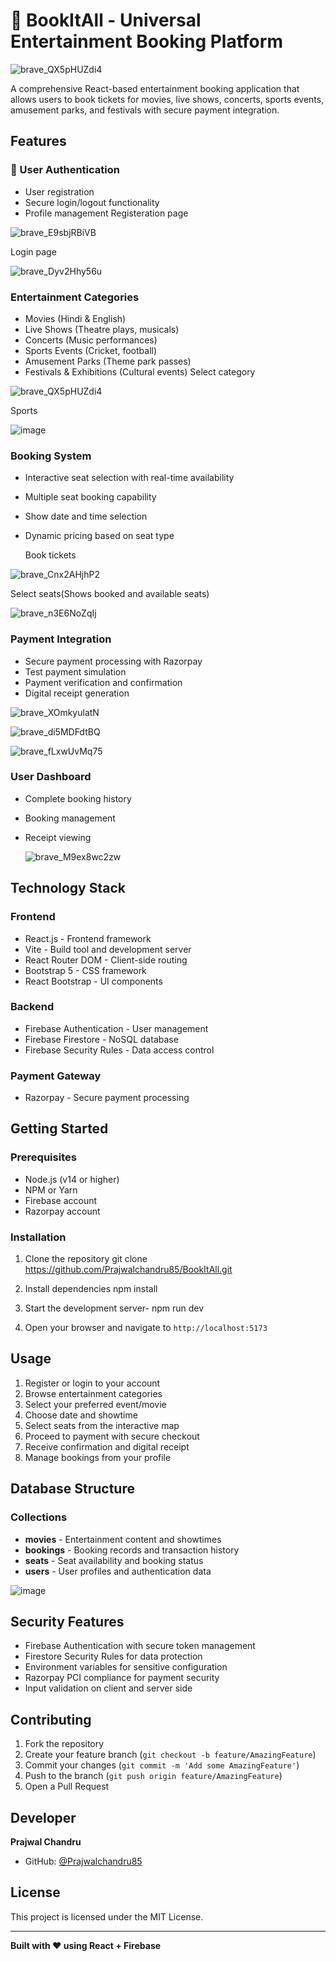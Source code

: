 # 🎪 BookItAll - Universal Entertainment Booking Platform

![brave_QX5pHUZdi4](https://github.com/user-attachments/assets/3e96ae71-ea61-44f4-822a-dd25462d71bf)

A comprehensive React-based entertainment booking application that allows users to book tickets for movies, live shows, concerts, sports events, amusement parks, and festivals with secure payment integration.

## Features

### 🔐 User Authentication
- User registration 
- Secure login/logout functionality
- Profile management
Registeration page

![brave_E9sbjRBiVB](https://github.com/user-attachments/assets/0c1e4625-7c86-4628-b55e-0ea47aecc4e0)

Login page

![brave_Dyv2Hhy56u](https://github.com/user-attachments/assets/68a221e9-6a90-4d29-ba39-9b030fcdad75)


### Entertainment Categories
- Movies (Hindi & English)
- Live Shows (Theatre plays, musicals)
- Concerts (Music performances)
- Sports Events (Cricket, football)
- Amusement Parks (Theme park passes)
- Festivals & Exhibitions (Cultural events)
  Select category
  
![brave_QX5pHUZdi4](https://github.com/user-attachments/assets/a5b0098d-5c50-4afd-bc40-71bc98e4b1e9)

Sports

![image](https://github.com/user-attachments/assets/cb10d45f-9f9d-4cc0-832b-f5b1ee52ea8d)


### Booking System
- Interactive seat selection with real-time availability
- Multiple seat booking capability
- Show date and time selection
- Dynamic pricing based on seat type

  Book tickets
  
![brave_Cnx2AHjhP2](https://github.com/user-attachments/assets/271a2938-38d7-43c6-9f1b-8d1ca0620d3d)

Select seats(Shows booked and available seats)

![brave_n3E6NoZqIj](https://github.com/user-attachments/assets/6b11e3f3-1a2d-48cf-9a46-2022948269fd)



### Payment Integration
- Secure payment processing with Razorpay
- Test payment simulation
- Payment verification and confirmation
- Digital receipt generation
  
![brave_XOmkyulatN](https://github.com/user-attachments/assets/983a1148-c9a0-4e01-8bda-a40d68074805)


![brave_di5MDFdtBQ](https://github.com/user-attachments/assets/8cef32ae-f700-4387-a91a-6d234c9bc37d)


![brave_fLxwUvMq75](https://github.com/user-attachments/assets/d631893c-4ae4-4eb5-a089-875804dfb26d)


### User Dashboard
- Complete booking history
- Booking management
- Receipt viewing

   ![brave_M9ex8wc2zw](https://github.com/user-attachments/assets/9dcfcc98-b145-4fcb-bca1-8baa2056f736)


## Technology Stack

### Frontend
- React.js - Frontend framework
- Vite - Build tool and development server
- React Router DOM - Client-side routing
- Bootstrap 5 - CSS framework
- React Bootstrap - UI components

### Backend
- Firebase Authentication - User management
- Firebase Firestore - NoSQL database
- Firebase Security Rules - Data access control

### Payment Gateway
- Razorpay - Secure payment processing

## Getting Started

### Prerequisites
- Node.js (v14 or higher)
- NPM or Yarn
- Firebase account
- Razorpay account

### Installation

1. Clone the repository
git clone https://github.com/Prajwalchandru85/BookItAll.git

2. Install dependencies
npm install

3. Start the development server-
npm run dev

4. Open your browser and navigate to `http://localhost:5173`

## Usage

1. Register or login to your account
2. Browse entertainment categories
3. Select your preferred event/movie
4. Choose date and showtime
5. Select seats from the interactive map
6. Proceed to payment with secure checkout
7. Receive confirmation and digital receipt
8. Manage bookings from your profile

## Database Structure

### Collections
- **movies** - Entertainment content and showtimes
- **bookings** - Booking records and transaction history
- **seats** - Seat availability and booking status
- **users** - User profiles and authentication data

 ![image](https://github.com/user-attachments/assets/17c48593-924b-4690-83e8-35a79e3f6ba6)


## Security Features

- Firebase Authentication with secure token management
- Firestore Security Rules for data protection
- Environment variables for sensitive configuration
- Razorpay PCI compliance for payment security
- Input validation on client and server side

## Contributing

1. Fork the repository
2. Create your feature branch (`git checkout -b feature/AmazingFeature`)
3. Commit your changes (`git commit -m 'Add some AmazingFeature'`)
4. Push to the branch (`git push origin feature/AmazingFeature`)
5. Open a Pull Request

## Developer

**Prajwal Chandru**
- GitHub: [@Prajwalchandru85](https://github.com/Prajwalchandru85)

## License

This project is licensed under the MIT License.

---

**Built with ❤️ using React + Firebase**
